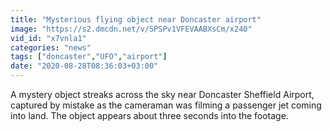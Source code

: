 ```yaml
---
title: "Mysterious flying object near Doncaster airport"
image: "https://s2.dmcdn.net/v/SPSPv1VFEVAABXsCm/x240"
vid_id: "x7vnla1"
categories: "news"
tags: ["doncaster","UFO","airport"]
date: "2020-08-28T08:36:03+03:00"
---
```

A mystery object streaks across the sky near Doncaster Sheffield Airport, captured by mistake as the cameraman was filming a passenger jet coming into land. The object appears about three seconds into the footage.
